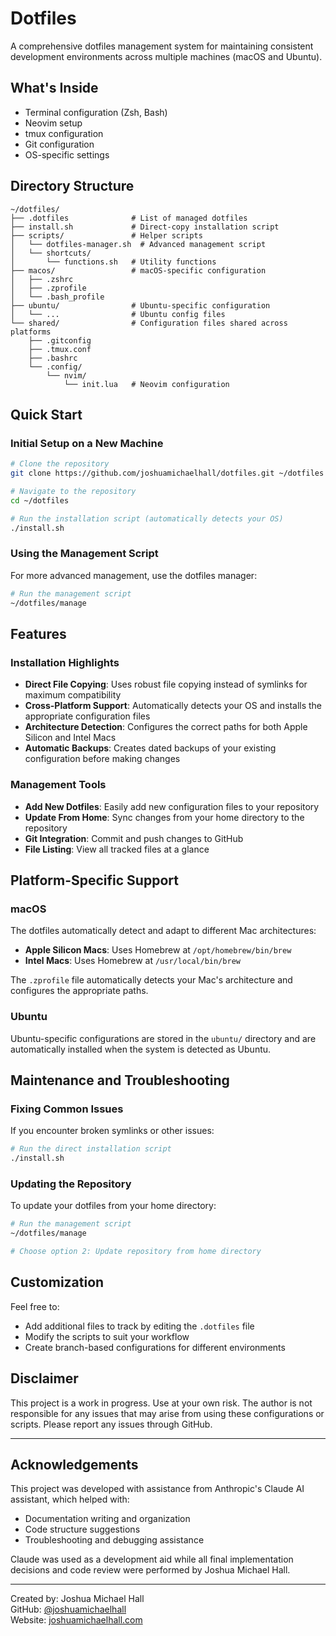 # Dotfiles

A comprehensive dotfiles management system for maintaining consistent development environments across multiple machines (macOS and Ubuntu).

## What's Inside

- Terminal configuration (Zsh, Bash)
- Neovim setup
- tmux configuration
- Git configuration
- OS-specific settings

## Directory Structure

```
~/dotfiles/
├── .dotfiles              # List of managed dotfiles
├── install.sh             # Direct-copy installation script
├── scripts/               # Helper scripts
│   └── dotfiles-manager.sh  # Advanced management script
│   └── shortcuts/
│       └── functions.sh   # Utility functions
├── macos/                 # macOS-specific configuration
│   ├── .zshrc
│   ├── .zprofile
│   └── .bash_profile
├── ubuntu/                # Ubuntu-specific configuration
│   └── ...                # Ubuntu config files
└── shared/                # Configuration files shared across platforms
    ├── .gitconfig
    ├── .tmux.conf
    ├── .bashrc
    └── .config/
        └── nvim/
            └── init.lua   # Neovim configuration
```

## Quick Start

### Initial Setup on a New Machine

```bash
# Clone the repository
git clone https://github.com/joshuamichaelhall/dotfiles.git ~/dotfiles

# Navigate to the repository
cd ~/dotfiles

# Run the installation script (automatically detects your OS)
./install.sh
```

### Using the Management Script

For more advanced management, use the dotfiles manager:

```bash
# Run the management script
~/dotfiles/manage
```

## Features

### Installation Highlights

- **Direct File Copying**: Uses robust file copying instead of symlinks for maximum compatibility
- **Cross-Platform Support**: Automatically detects your OS and installs the appropriate configuration files
- **Architecture Detection**: Configures the correct paths for both Apple Silicon and Intel Macs
- **Automatic Backups**: Creates dated backups of your existing configuration before making changes

### Management Tools

- **Add New Dotfiles**: Easily add new configuration files to your repository
- **Update From Home**: Sync changes from your home directory to the repository
- **Git Integration**: Commit and push changes to GitHub
- **File Listing**: View all tracked files at a glance

## Platform-Specific Support

### macOS

The dotfiles automatically detect and adapt to different Mac architectures:

- **Apple Silicon Macs**: Uses Homebrew at `/opt/homebrew/bin/brew`
- **Intel Macs**: Uses Homebrew at `/usr/local/bin/brew`

The `.zprofile` file automatically detects your Mac's architecture and configures the appropriate paths.

### Ubuntu

Ubuntu-specific configurations are stored in the `ubuntu/` directory and are automatically installed when the system is detected as Ubuntu.

## Maintenance and Troubleshooting

### Fixing Common Issues

If you encounter broken symlinks or other issues:

```bash
# Run the direct installation script
./install.sh
```

### Updating the Repository

To update your dotfiles from your home directory:

```bash
# Run the management script
~/dotfiles/manage

# Choose option 2: Update repository from home directory
```

## Customization

Feel free to:
- Add additional files to track by editing the `.dotfiles` file
- Modify the scripts to suit your workflow
- Create branch-based configurations for different environments

## Disclaimer

This project is a work in progress. Use at your own risk. The author is not responsible for any issues that may arise from using these configurations or scripts. Please report any issues through GitHub.

---

## Acknowledgements

This project was developed with assistance from Anthropic's Claude AI assistant, which helped with:
- Documentation writing and organization
- Code structure suggestions
- Troubleshooting and debugging assistance

Claude was used as a development aid while all final implementation decisions and code review were performed by Joshua Michael Hall.

---

Created by: Joshua Michael Hall  
GitHub: [@joshuamichaelhall](https://github.com/joshuamichaelhall)  
Website: [joshuamichaelhall.com](https://joshuamichaelhall.com)
